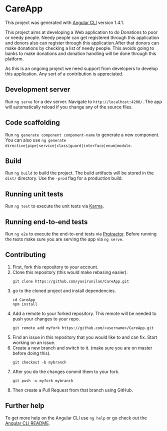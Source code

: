 # CareApp

This project was generated with [Angular CLI](https://github.com/angular/angular-cli) version 1.4.1.

This project aims at developing a Web application to do Donations to poor or needy people.
Needy people can get registered through this application and donors also can register through this application.After  that donors can make donations by checking a list of needy people. This avoids going to banks to make donations and donation handling will be done through this platform.

As this is an ongoing project we need support from developers to develop this application.
Any sort of a contribution is appreciated. 
## Development server

Run `ng serve` for a dev server. Navigate to `http://localhost:4200/`. The app will automatically reload if you change any of the source files.

## Code scaffolding

Run `ng generate component component-name` to generate a new component. You can also use `ng generate directive|pipe|service|class|guard|interface|enum|module`.

## Build

Run `ng build` to build the project. The build artifacts will be stored in the `dist/` directory. Use the `-prod` flag for a production build.

## Running unit tests

Run `ng test` to execute the unit tests via [Karma](https://karma-runner.github.io).

## Running end-to-end tests

Run `ng e2e` to execute the end-to-end tests via [Protractor](http://www.protractortest.org/).
Before running the tests make sure you are serving the app via `ng serve`.

## Contributing
1) First, fork this repository to your account.
2) Clone this repository (this would make rebasing easier).
   ```
   git clone https://github.com/yasirunilan/CareApp.git
   ```
3) go to the cloned project and install dependencies.
    ```
    cd CareApp
    npm install
    
    ```
4) Add a remote to your forked repository. This remote will be needed to push your changes to your repo.
    ```
    git remote add myfork https://github.com/<username>/CareApp.git
    ```
5) Find an issue in this repository that you would like to and can fix. Start working on an issue.
6) Create a new branch and switch to it. (make sure you are on master before doing this).
    ```
    git checkout -b mybranch
    ```
7) After you do the changes commit them to your fork.
    ```
    git push -u myfork mybranch
    ```
8) Then create a Pull Request from that branch using GitHub.
     
## Further help

To get more help on the Angular CLI use `ng help` or go check out the [Angular CLI README](https://github.com/angular/angular-cli/blob/master/README.md).
